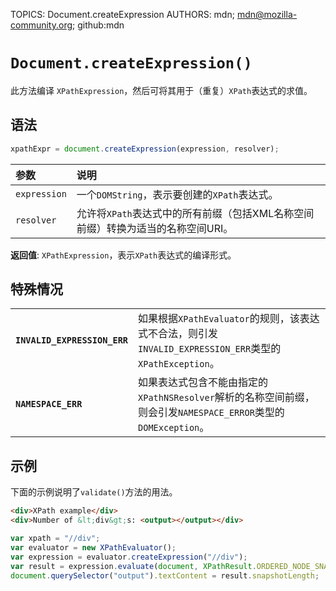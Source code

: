 TOPICS: Document.createExpression
AUTHORS: mdn; mdn@mozilla-community.org; github:mdn

# `Document.createExpression()`

此方法编译 `XPathExpression`，然后可将其用于（重复）`XPath`表达式的求值。

## 语法

```javascript
xpathExpr = document.createExpression(expression, resolver);
```

| 参数 | 说明 |
| :-- | :-- |
| `expression` | 一个`DOMString`，表示要创建的`XPath`表达式。 |
| `resolver` | 允许将`XPath`表达式中的所有前缀（包括XML名称空间前缀）转换为适当的名称空间URI。 |

**返回值**: `XPathExpression`，表示`XPath`表达式的编译形式。

## 特殊情况

|  |  |
| :--- | :--- |
| **`INVALID_EXPRESSION_ERR`** | 如果根据`XPathEvaluator`的规则，该表达式不合法，则引发`INVALID_EXPRESSION_ERR`类型的`XPathException`。|
| **`NAMESPACE_ERR`** | 如果表达式包含不能由指定的`XPathNSResolver`解析的名称空间前缀，则会引发`NAMESPACE_ERROR`类型的`DOMException`。|

## 示例

下面的示例说明了`validate()`方法的用法。

```html
<div>XPath example</div>
<div>Number of &lt;div&gt;s: <output></output></div>
```

```javascript
var xpath = "//div";
var evaluator = new XPathEvaluator();
var expression = evaluator.createExpression("//div");
var result = expression.evaluate(document, XPathResult.ORDERED_NODE_SNAPSHOT_TYPE);
document.querySelector("output").textContent = result.snapshotLength;
```
